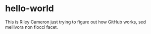 # hello-world

This is Riley Cameron just trying to figure out how GitHub works, sed mellivora non flocci facet.
